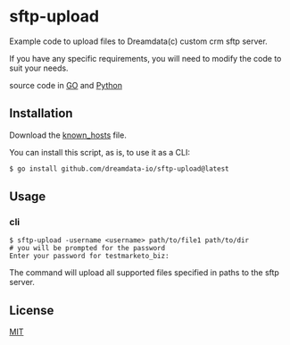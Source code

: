 # sftp-upload

Example code to upload files to Dreamdata(c) custom crm sftp server.

If you have any specific requirements, you will need to modify the code to suit your needs.

source code in [GO](main.go) and [Python](main.py)

## Installation

Download the [known_hosts](known_hosts) file.

You can install this script, as is, to use it as a CLI:

```bash
$ go install github.com/dreamdata-io/sftp-upload@latest
```

## Usage

### cli
```
$ sftp-upload -username <username> path/to/file1 path/to/dir
# you will be prompted for the password
Enter your password for testmarketo_biz:
```

The command will upload all supported files specified in paths to the sftp server.

## License

[MIT](LICENSE)